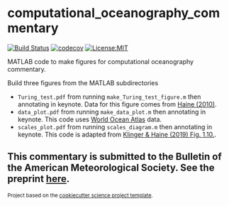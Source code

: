 computational_oceanography_commentary
==============================
[![Build Status](https://travis-ci.com/hainegroup/computational_oceanography_commentary.svg?branch=master)](https://travis-ci.com/hainegroup/computational_oceanography_commentary)
[![codecov](https://codecov.io/gh/hainegroup/computational_oceanography_commentary/branch/master/graph/badge.svg)](https://codecov.io/gh/hainegroup/computational_oceanography_commentary)
[![License:MIT](https://img.shields.io/badge/License-MIT-lightgray.svg?style=flt-square)](https://opensource.org/licenses/MIT)

MATLAB code to make figures for computational oceanography commentary.

Build three figures from the MATLAB subdirectories

* `Turing_test.pdf` from running `make_Turing_test_figure.m` then annotating in keynote. Data for this figure comes from [Haine (2010)](https://agupubs.onlinelibrary.wiley.com/doi/full/10.1029/2010GL043272).
* `data_plot.pdf` from running `make_data_plot.m` then annotating in keynote. This code uses [World Ocean Atlas](https://www.ncei.noaa.gov/products/world-ocean-database) data.
* `scales_plot.pdf` from running `scales_diagram.m` then annotating in keynote. This code is adapted from [Klinger & Haine (2019) Fig. 1.10.](https://www.cambridge.org/core/books/ocean-circulation-in-three-dimensions/BA67744EF2B76C3FCB239BCBF9D18271).

This commentary is submitted to the Bulletin of the American Meteorological Society. See the preprint [here](???).
--------

<p><small>Project based on the <a target="_blank" href="https://github.com/jbusecke/cookiecutter-science-project">cookiecutter science project template</a>.</small></p>
